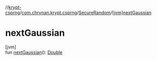 //[krypt-csprng](../../../index.md)/[com.chrynan.krypt.csprng](../index.md)/[SecureRandom](index.md)/[[jvm]nextGaussian]([jvm]next-gaussian.md)

# nextGaussian

[jvm]\
fun [nextGaussian]([jvm]next-gaussian.md)(): [Double](https://kotlinlang.org/api/latest/jvm/stdlib/kotlin/-double/index.html)
